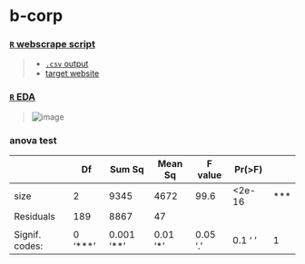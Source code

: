 # b-corp

### [`R` webscrape script](r/bftw_scrape.R)
> - [`.csv` output](data/bftw_workers.csv)
> - [target website](https://www.bcorporation.net/en-us/best-for-the-world-2022-workers)

### [`R` EDA](r/eda.R)
> ![image](https://user-images.githubusercontent.com/111791965/216691720-e73578d6-4a19-40ad-8e11-405df58ea77d.png)

### anova test
              
|                | Df      | Sum Sq     | Mean Sq  | F value  | Pr(>F)  |     |
|----------------|---------|------------|----------|----------|---------|-----|
| size           | 2       | 9345       | 4672     | 99.6     | <2e-16  | *** |
| Residuals      | 189     | 8867       | 47       |          |         |     |
|                |         |            |          |          |         |     |
| Signif. codes: | 0 ‘***’ | 0.001 ‘**’ | 0.01 ‘*’ | 0.05 ‘.’ | 0.1 ‘ ’ | 1   |
